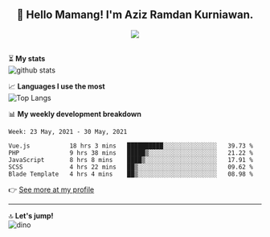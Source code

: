 <h2 align="center">👋 Hello Mamang! I'm Aziz Ramdan Kurniawan.</h2>  
<p align="center">
  <img src="https://komarev.com/ghpvc/?username=azizramdan"> <br><br>
</p>
    
⏳ **My stats**  
![github stats](https://github-readme-stats.vercel.app/api?username=azizramdan&show_icons=true&count_private=true&title_color=000&hide_border=true&hide_title=true)  

📈 **Languages I use the most**  
![Top Langs](https://github-readme-stats.vercel.app/api/top-langs/?username=azizramdan&layout=compact&langs_count=6&hide=tsql&hide_border=true&hide_title=true&exclude_repo=Futsal-Go,Futsal-Go-Admin,Sistem-Informasi-Sensus-Harian-Rawat-Inap)  

📊 **My weekly development breakdown**
<!--START_SECTION:waka-->
```text
Week: 23 May, 2021 - 30 May, 2021

Vue.js           18 hrs 3 mins   ██████████░░░░░░░░░░░░░░░   39.73 % 
PHP              9 hrs 38 mins   █████▒░░░░░░░░░░░░░░░░░░░   21.22 % 
JavaScript       8 hrs 8 mins    ████▒░░░░░░░░░░░░░░░░░░░░   17.91 % 
SCSS             4 hrs 22 mins   ██▒░░░░░░░░░░░░░░░░░░░░░░   09.62 % 
Blade Template   4 hrs 4 mins    ██▒░░░░░░░░░░░░░░░░░░░░░░   08.98 % 
```
<!--END_SECTION:waka-->
👉 [See more at my profile](https://wakatime.com/@azizramdan)
***
🔝 **Let's jump!**  
![dino](https://raw.githubusercontent.com/azizramdan/azizramdan/master/dino.gif)  
